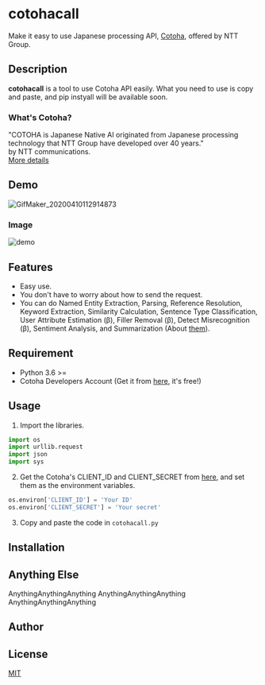 # cotohacall
Make it easy to use Japanese processing API, [Cotoha](https://www.ntt.com/business/services/application/ai/cotoha-nlp.html),  offered by NTT Group.

## Description
**cotohacall** is a tool to use Cotoha API easily. What you need to use is copy and paste, and pip instyall will be available soon.

### What's Cotoha?
"COTOHA is Japanese Native AI originated from Japanese processing technology that NTT Group have developed over 40 years."  
by NTT communications.  
[More details](https://api.ce-cotoha.com/contents/about-cotoha.html)

## Demo
![GifMaker_20200410112914873](https://user-images.githubusercontent.com/45617592/78956943-e043da80-7b1e-11ea-9672-ab4936f189f8.gif)
  
### Image
![demo](https://user-images.githubusercontent.com/45617592/78956257-a83b9800-7b1c-11ea-8155-8e3a9c46a96a.jpg)

## Features
- Easy use.
- You don't have to worry about how to send the request.
- You can do Named Entity Extraction, Parsing, Reference Resolution, Keyword Extraction, Similarity Calculation, Sentence Type Classification, User Attribute Estimation (β), Filler Removal (β), Detect Misrecognition (β), Sentiment Analysis, and Summarization (About [them](https://api.ce-cotoha.com/contents/api-all.html)).

## Requirement

- Python 3.6 >=
- Cotoha Developers Account (Get it from [here](https://api.ce-cotoha.com/contents/developers/index.html), it's free!)

## Usage
1. Import the libraries.
```py
import os
import urllib.request
import json
import sys
```
2. Get the Cotoha's CLIENT_ID and CLIENT_SECRET from [here](https://api.ce-cotoha.com/contents/developers/index.html), and set them as the environment variables.
```py
os.environ['CLIENT_ID'] = 'Your ID'
os.environ['CLIENT_SECRET'] = 'Your secret'
```
3. Copy and paste the code in `cotohacall.py`

## Installation



## Anything Else

AnythingAnythingAnything
AnythingAnythingAnything
AnythingAnythingAnything

## Author


## License

[MIT](http://b4b4r07.mit-license.org)
